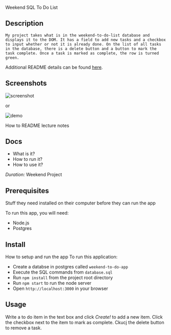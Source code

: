 Weekend SQL To Do List

## Description

    My project takes what is in the weekend-to-do-list database and displays it to the DOM. It has a field to add new tasks and a checkbox to input whether or not it is already done. On the list of all tasks in the database, there is a delete button and a button to mark the task complete. Once a task is marked as complete, the row is turned green.


Additional README details can be found [here](https://github.com/PrimeAcademy/readme-template/blob/master/README.md).


## Screenshots

![screenshot](./filename.png)

or

![demo](./filename.gif)




How to README lecture notes

Docs
---

- What is it?
- How to run it?
- How to use it?

_Duration:_ Weekend Project

## Prerequisites 

Stuff they need installed on their computer before they can run the app

To run this app, you will need:

- Node.js
- Postgres

## Install

How to setup and run the app
To run this application:

- Create a databse in postgres called `weekend-to-do-app`
- Execute the SQL commands from `database.sql`
- Run `npm install` from the project root directory
- Run `npm start` to run the node server
- Open `http://localhost:3000` in your browser

## Usage

Write a to do item in the text box and click _Create!_ to add a new item.
Click the checkbox next to the item to mark as complete.
Ckucj the delete button to remove a task.